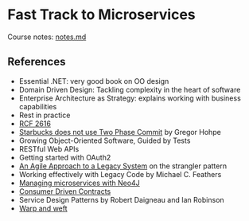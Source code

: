# Fast Track to Microservices

Course notes: [notes.md](notes.md)

## References
 - Essential .NET: very good book on OO design
 - Domain Driven Design: Tackling complexity in the heart of software
 - Enterprise Architecture as Strategy: explains working with business capabilities
 - Rest in practice
 - [RCF 2616](https://www.ietf.org/rfc/rfc2616.txt)
 - [Starbucks does not use Two Phase Commit](http://www.enterpriseintegrationpatterns.com/docs/IEEE_Software_Design_2PC.pdf) by Gregor Hohpe
 - Growing Object-Oriented Software, Guided by Tests
 - RESTful Web APIs
 - Getting started with OAuth2
 - [An Agile Approach to a Legacy System](http://cdn.pols.co.uk/papers/agile-approach-to-legacy-systems.pdf) on the strangler pattern
 - Working effectively with Legacy Code by Michael C. Feathers
 - [Managing microservices with Neo4J](https://neo4j.com/blog/managing-microservices-neo4j/)
 - [Consumer Driven Contracts](http://martinfowler.com/articles/consumerDrivenContracts.html)
 - Service Design Patterns by Robert Daigneau and Ian Robinson
 - [Warp and weft](https://jmarks001.files.wordpress.com/2015/04/warp-and-weft.gif)